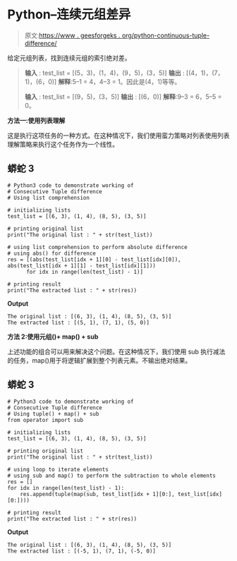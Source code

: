 # Python–连续元组差异

> 原文:[https://www . geesforgeks . org/python-continuous-tuple-difference/](https://www.geeksforgeeks.org/python-consecutive-tuple-difference/)

给定元组列表，找到连续元组的索引绝对差。

> **输入** : test_list = [(5，3)，(1，4)，(9，5)，(3，5)]
> **输出** : [(4，1)，(7，1)，(6，0)]
> **解释**:5–1 = 4，4–3 = 1。因此是(4，1)等等。
> 
> **输入** : test_list = [(9，5)，(3，5)]
> **输出** : [(6，0)]
> **解释**:9–3 = 6，5–5 = 0。

**方法一:使用列表理解**

这是执行这项任务的一种方式。在这种情况下，我们使用蛮力策略对列表使用列表理解策略来执行这个任务作为一个线性。

## 蟒蛇 3

```
# Python3 code to demonstrate working of 
# Consecutive Tuple difference
# Using list comprehension

# initializing lists
test_list = [(6, 3), (1, 4), (8, 5), (3, 5)]

# printing original list
print("The original list : " + str(test_list))

# using list comprehension to perform absolute difference
# using abs() for difference
res = [(abs(test_list[idx + 1][0] - test_list[idx][0]), abs(test_list[idx + 1][1] - test_list[idx][1])) 
      for idx in range(len(test_list) - 1)]

# printing result 
print("The extracted list : " + str(res))
```

**Output**

```
The original list : [(6, 3), (1, 4), (8, 5), (3, 5)]
The extracted list : [(5, 1), (7, 1), (5, 0)]

```

**方法 2:使用元组()+ map() + sub**

上述功能的组合可以用来解决这个问题。在这种情况下，我们使用 sub 执行减法的任务，map()用于将逻辑扩展到整个列表元素。不输出绝对结果。

## 蟒蛇 3

```
# Python3 code to demonstrate working of 
# Consecutive Tuple difference
# Using tuple() + map() + sub
from operator import sub

# initializing lists
test_list = [(6, 3), (1, 4), (8, 5), (3, 5)]

# printing original list
print("The original list : " + str(test_list))

# using loop to iterate elements
# using sub and map() to perform the subtraction to whole elements
res = []
for idx in range(len(test_list) - 1):
    res.append(tuple(map(sub, test_list[idx + 1][0:], test_list[idx][0:])))

# printing result 
print("The extracted list : " + str(res))
```

**Output**

```
The original list : [(6, 3), (1, 4), (8, 5), (3, 5)]
The extracted list : [(-5, 1), (7, 1), (-5, 0)]

```